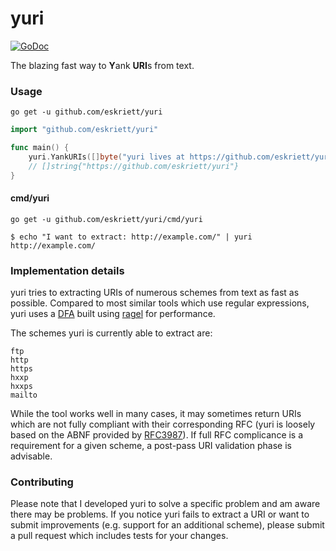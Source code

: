 # yuri

[![GoDoc](https://godoc.org/github.com/eskriett/yuri?status.svg)](https://godoc.org/github.com/eskriett/yuri)

The blazing fast way to **Y**ank **URI**s from text.

### Usage

    go get -u github.com/eskriett/yuri

```go
import "github.com/eskriett/yuri"

func main() {
    yuri.YankURIs([]byte("yuri lives at https://github.com/eskriett/yuri"))
    // []string{"https://github.com/eskriett/yuri"}
}
```

#### cmd/yuri

    go get -u github.com/eskriett/yuri/cmd/yuri

```shell
$ echo "I want to extract: http://example.com/" | yuri
http://example.com/
```

### Implementation details

yuri tries to extracting URIs of numerous schemes from text as fast as possible.
Compared to most similar tools which use regular expressions, yuri uses a
[DFA](https://en.wikipedia.org/wiki/Deterministic_finite_automaton) built using
[ragel](http://www.colm.net/open-source/ragel/) for performance.

The schemes yuri is currently able to extract are:

```
ftp
http
https
hxxp
hxxps
mailto
```

While the tool works well in many cases, it may sometimes return URIs which are
not fully compliant with their corresponding RFC (yuri is loosely based on the
ABNF provided by [RFC3987](https://www.ietf.org/rfc/rfc3987.txt)). If full RFC
complicance is a requirement for a given scheme, a post-pass URI validation
phase is advisable.

### Contributing

Please note that I developed yuri to solve a specific problem and am aware there
may be problems. If you notice yuri fails to extract a URI or want to submit
improvements (e.g. support for an additional scheme), please submit a pull
request which includes tests for your changes.

